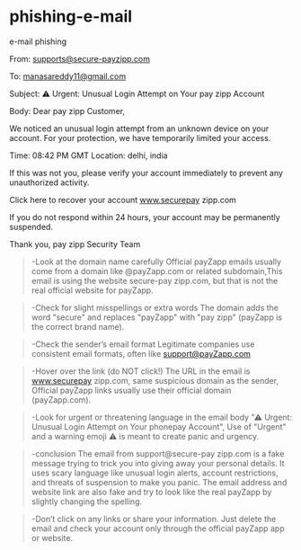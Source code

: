 # phishing-e-mail
e-mail phishing

From: supports@secure-payzipp.com

To: manasareddy11@gmail.com

Subject: ⚠ Urgent: Unusual Login Attempt on Your pay zipp Account

Body: Dear pay zipp Customer,

We noticed an unusual login attempt from an unknown device on your account. For your protection, we have temporarily limited your access.

Time: 08:42 PM GMT Location: delhi, india

If this was not you, please verify your account immediately to prevent any unauthorized activity.

Click here to recover your account www.securepay zipp.com

If you do not respond within 24 hours, your account may be permanently suspended.

Thank you, 
pay zipp  Security Team

>-Look at the domain name carefully
Official payZapp emails usually come from a domain like @payZapp.com or related subdomain,This email is using the website secure-pay zipp.com, but that is not the real official website for payZapp.

>-Check for slight misspellings or extra words
The domain adds the word "secure" and replaces "payZapp" with "pay zipp" (payZapp is the correct brand name).

>-Check the sender’s email format
Legitimate companies use consistent email formats, often like support@payZapp.com

>-Hover over the link (do NOT click!)
The URL in the email is www.securepay zipp.com, same suspicious domain as the sender, Official payZapp links usually use their official domain (payZapp.com).

>-Look for urgent or threatening language in the email body
"⚠ Urgent: Unusual Login Attempt on Your phonepay Account", Use of "Urgent" and a warning emoji ⚠ is meant to create panic and urgency.

>-conclusion
The email from support@secure-pay zipp.com is a fake message trying to trick you into giving away your personal details. It uses scary language like unusual login alerts, account restrictions, and threats of suspension to make you panic. The email address and website link are also fake and try to look like the real payZapp by slightly changing the spelling.

>-Don’t click on any links or share your information. Just delete the email and check your account only through the official payZapp app or website.

